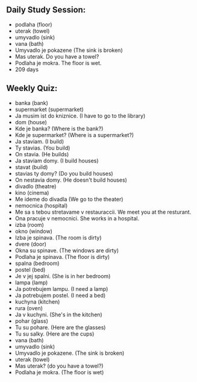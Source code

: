 ## Daily Study Session: 

* podlaha (floor)
* uterak (towel)
* umyvadlo (sink)
* vana (bath)
* Umyvadlo je pokazene (The sink is broken)
* Mas uterak. Do you have a towel?
* Podlaha je mokra. The floor is wet. 
* 209 days 


## Weekly Quiz: 
* banka (bank) 
* supermarket (supermarket)
* Ja musim ist do kniznice. (I have to go to the library)
* dom (house)
* Kde je banka? (Where is the bank?)
* Kde je supermarket? (Where is a supermarket?)
* Ja staviam. (I build)
* Ty stavias. (You build)
* On stavia. (He builds)
* Ja staviam domy. (I build houses)
* stavat (build)
* stavias ty domy? (Do you build houses)
* On nestavia domy. (He doesn't build houses)
* divadlo (theatre)
* kino (cinema)
* Me ideme do divadla (We go to the theater)
* nemocnica (hospital) 
* Me sa s tebou stretavame v restauraccii. We meet you at the resturant.
* Ona pracuje v nemocnici. She works in a hospital.
* izba (room)
* okno (window)
* Izba je spinava. (The room is dirty)
* dvere (door)
* Okna su spinave. (The windows are dirty)
* Podlaha je spinava. (The floor is dirty)
* spalna (bedroom)
* postel (bed)
* Je v jej spalni. (She is in her bedroom)
* lampa (lamp)
* Ja potrebujem lampu. (I need a lamp) 
* Ja potrebujem postel. (I need a bed)
* kuchyna (kitchen)
* rura (oven)
* Ja v kuchyni. (She's in the kitchen) 
* pohar (glass)
* Tu su pohare. (Here are the glasses)
* Tu su salky. (Here are the cups)
* vana (bath)
* umyvadlo (sink)
* Umyvadlo je pokazene. (The sink is broken)
* uterak (towel)
* Mas uterak? (do you have a towel?)
* Podlaha je mokra. (The floor is wet)
